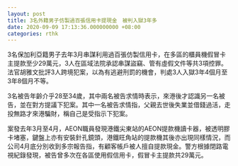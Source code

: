 ```yaml
---
layout: post
title: 3名外籍男子仿製過百張信用卡提現金　被判入獄3年多
date: 2020-09-09 17:13:36.000000000 +08:00
categories: rthk
---
```


3名保加利亞籍男子去年3月串謀利用過百張仿製信用卡，在多區的櫃員機假冒卡主提款至少29萬元，3人在區域法院承認串謀盜竊、管有虛假文件等共3項控罪。法官胡雅文批評3人跨境犯案，以為有逃避刑罰的機會，判處3人入獄3年4個月至3年8個月不等。

3名被告年齡介乎28至34歲，其中兩名被告求情時表示，來港後才認識另一名被告，並在對方提議下犯案。其中一名被告求情指，父親去世後失業並借錢過活，走投無路才來港騙財，稱自己是受指示下犯案。

案發去年3月至4月，AEON職員發現港鐵尖東站的AEON提款機讀卡器，被透明膠卡堵塞，鍵盤上亦有安裝針孔鏡頭，港鐵旺角站的提款機其後亦出現同樣情況，而公司4月底分別收到多宗報告指，有顧客帳戶被人擅自提款現金。警方根據閉路電視紀錄發現，被告曾多次在各區使用假信用卡，假冒卡主提款共29萬元。
